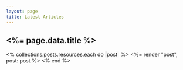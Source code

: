 ```yaml
---
layout: page
title: Latest Articles
---
```


<h2><%= page.data.title %></h2>

<section class="article_list">
  <% collections.posts.resources.each do |post| %>
    <%= render "post", post: post %>
  <% end %>
</section>
